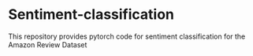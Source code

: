 # Sentiment-classification
This repository provides pytorch code for sentiment classification for the Amazon Review Dataset
